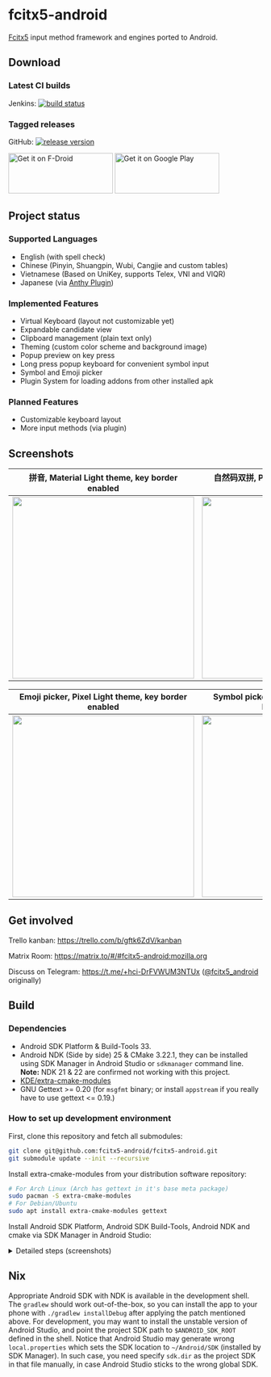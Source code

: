# fcitx5-android

[Fcitx5](https://github.com/fcitx/fcitx5) input method framework and engines ported to Android.

## Download

### Latest CI builds

Jenkins: [![build status](https://img.shields.io/jenkins/build.svg?jobUrl=https://jenkins.fcitx-im.org/job/android/job/fcitx5-android/)](https://jenkins.fcitx-im.org/job/android/job/fcitx5-android/)

### Tagged releases

GitHub: [![release version](https://img.shields.io/github/v/release/fcitx5-android/fcitx5-android)](https://github.com/fcitx5-android/fcitx5-android/releases)

[<img src="https://fdroid.gitlab.io/artwork/badge/get-it-on.png" alt="Get it on F-Droid" width="207" height="80">](https://f-droid.org/packages/org.fcitx.fcitx5.android)
[<img alt="Get it on Google Play" src="https://play.google.com/intl/en_us/badges/static/images/badges/en_badge_web_generic.png" width="207" height="80">](https://play.google.com/store/apps/details?id=org.fcitx.fcitx5.android)

## Project status

### Supported Languages

- English (with spell check)
- Chinese (Pinyin, Shuangpin, Wubi, Cangjie and custom tables)
- Vietnamese (Based on UniKey, supports Telex, VNI and VIQR)
- Japanese (via [Anthy Plugin](./plugin/anthy))

### Implemented Features

- Virtual Keyboard (layout not customizable yet)
- Expandable candidate view
- Clipboard management (plain text only)
- Theming (custom color scheme and background image)
- Popup preview on key press
- Long press popup keyboard for convenient symbol input
- Symbol and Emoji picker
- Plugin System for loading addons from other installed apk

### Planned Features

- Customizable keyboard layout
- More input methods (via plugin)

## Screenshots

|拼音, Material Light theme, key border enabled|自然码双拼, Pixel Dark theme, key border disabled|
|:-:|:-:|
|<img src="https://user-images.githubusercontent.com/13914967/202180575-04b6db41-ff24-4bef-899a-8051fc0243f5.png" width="360px">|<img src="https://user-images.githubusercontent.com/13914967/202180709-457e4897-961f-48a6-8fb2-b6560568a122.png" width="360px">|

|Emoji picker, Pixel Light theme, key border enabled|Symbol picker, Material Dark theme, key border disabled|
|:-:|:-:|
|<img src="https://user-images.githubusercontent.com/13914967/202181845-6a5f6bb2-a877-468c-851a-fd7e66e64ed4.png" width="360px">|<img src="https://user-images.githubusercontent.com/13914967/202181861-dd253439-1d5e-4f5f-9535-934f28796a6b.png" width="360px">|

## Get involved

Trello kanban: https://trello.com/b/gftk6ZdV/kanban

Matrix Room: https://matrix.to/#/#fcitx5-android:mozilla.org

Discuss on Telegram: https://t.me/+hci-DrFVWUM3NTUx ([@fcitx5_android](https://t.me/fcitx5_android) originally)

## Build

### Dependencies

- Android SDK Platform & Build-Tools 33.
- Android NDK (Side by side) 25 & CMake 3.22.1, they can be installed using SDK Manager in Android Studio or `sdkmanager` command line. **Note:** NDK 21 & 22 are confirmed not working with this project.
- [KDE/extra-cmake-modules](https://github.com/KDE/extra-cmake-modules)
- GNU Gettext >= 0.20 (for `msgfmt` binary; or install `appstream` if you really have to use gettext <= 0.19.)

### How to set up development environment

First, clone this repository and fetch all submodules:

```sh
git clone git@github.com:fcitx5-android/fcitx5-android.git
git submodule update --init --recursive
```

Install extra-cmake-modules from your distribution software repository:

```sh
# For Arch Linux (Arch has gettext in it's base meta package)
sudo pacman -S extra-cmake-modules
# For Debian/Ubuntu
sudo apt install extra-cmake-modules gettext
```

Install Android SDK Platform, Android SDK Build-Tools, Android NDK and cmake via SDK Manager in Android Studio:

<details>
<summary>Detailed steps (screenshots)</summary>

![Open SDK Manager](https://user-images.githubusercontent.com/13914967/202184493-3ee1546b-0a83-4cc9-9e41-d20b0904a0cf.png)

![Install SDK Platform](https://user-images.githubusercontent.com/13914967/202184534-340a9e7c-7c42-49bd-9cf5-1ec9dcafcf32.png)

![Install SDK Build-Tools](https://user-images.githubusercontent.com/13914967/202185945-0c7a9f39-1fcc-4018-9c81-b3d2bf1c2d3f.png)

![Install NDK](https://user-images.githubusercontent.com/13914967/202185601-0cf877ea-e148-4b88-bd2f-70533189b3d4.png)

![Install CMake](https://user-images.githubusercontent.com/13914967/202184655-3c1ab47c-432f-4bd7-a508-92096482de50.png)

</details>

## Nix

Appropriate Android SDK with NDK is available in the development shell.  The `gradlew` should work out-of-the-box, so you can install the app to your phone with `./gradlew installDebug` after applying the patch mentioned above. For development, you may want to install the unstable version of Android Studio, and point the project SDK path to `$ANDROID_SDK_ROOT` defined in the shell. Notice that Android Studio may generate wrong `local.properties` which sets the SDK location to `~/Android/SDK` (installed by SDK Manager). In such case, you need specify `sdk.dir` as the project SDK in that file manually, in case Android Studio sticks to the wrong global SDK.

